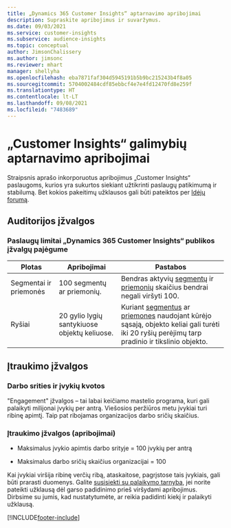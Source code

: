 ```yaml
---
title: „Dynamics 365 Customer Insights“ aptarnavimo apribojimai
description: Supraskite apribojimus ir suvaržymus.
ms.date: 09/03/2021
ms.service: customer-insights
ms.subservice: audience-insights
ms.topic: conceptual
author: JimsonChalissery
ms.author: jimsonc
ms.reviewer: mhart
manager: shellyha
ms.openlocfilehash: eba7871faf304d5945191b5b9bc215243b4f8a05
ms.sourcegitcommit: 5704002484cdf85ebbcf4e7e4fd12470fd8e259f
ms.translationtype: HT
ms.contentlocale: lt-LT
ms.lasthandoff: 09/08/2021
ms.locfileid: "7483689"
---
```

# <a name="service-limits-in-customer-insights-capabilities"></a>„Customer Insights“ galimybių aptarnavimo apribojimai

Straipsnis aprašo inkorporuotus apribojimus „Customer Insights“ paslaugoms, kurios yra sukurtos siekiant užtikrinti paslaugų patikimumą ir stabilumą. Bet kokios pakeitimų užklausos gali būti pateiktos per [Idėjų forumą](https://go.microsoft.com/fwlink/?linkid=2074172). 

## <a name="audience-insights"></a>Auditorijos įžvalgos

### <a name="service-limits-in-dynamics-365-customer-insights-audience-insights-capability"></a>Paslaugų limitai „Dynamics 365 Customer Insights“ publikos įžvalgų pajėgume

| Plotas  | Apribojimai  | Pastabos |
|-------------|---------------------------------------------------------------------|---------------------------------------------------------------------|
| Segmentai ir priemonės | 100 segmentų ar priemonių. | Bendras aktyvių [segmentų](audience-insights/segments.md) ir [priemonių](audience-insights/measures.md) skaičius bendrai negali viršyti 100.  |
| Ryšiai | 20 gylio lygių santykiuose objektų keliuose. | Kuriant [segmentus](audience-insights/segments.md) ar [priemones](audience-insights/measures.md) naudojant kūrėjo sąsają, objekto keliai gali turėti iki 20 ryšių perėjimų tarp pradinio ir tikslinio objekto.  |


## <a name="engagement-insights"></a>Įtraukimo įžvalgos

### <a name="workspace-and-event-quotas"></a>Darbo srities ir įvykių kvotos

"Engagement" įžvalgos – tai labai keičiamo mastelio programa, kuri gali palaikyti milijonai įvykių per antrą. Viešosios peržiūros metu įvykiai turi ribinę apimtį. Taip pat ribojamas organizacijos darbo sričių skaičius.

### <a name="engagement-insights-limits"></a>Įtraukimo įžvalgos (apribojimai)

- Maksimalus įvykio apimtis darbo srityje = 100 įvykių per antrą

- Maksimalus darbo sričių skaičius organizacijai = 100

Kai įvykiai viršija ribinę verčių ribą, ataskaitose, pagrįstose tais įvykiais, gali būti prarasti duomenys. Galite [susisiekti su palaikymo tarnyba](https://go.microsoft.com/fwlink/?linkid=2145734), jei norite pateikti užklausą dėl garso padidinimo prieš viršydami apribojimus. Dirbsime su jumis, kad nustatytumėte, ar reikia padidinti kiekį ir palaikyti užklausą.


[!INCLUDE[footer-include](includes/footer-banner.md)]